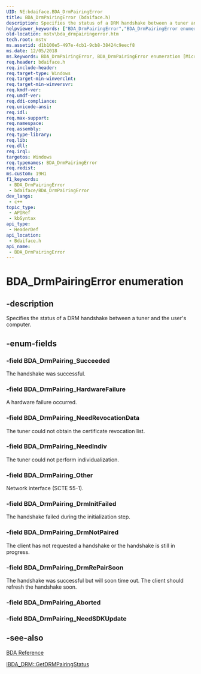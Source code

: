```yaml
---
UID: NE:bdaiface.BDA_DrmPairingError
title: BDA_DrmPairingError (bdaiface.h)
description: Specifies the status of a DRM handshake between a tuner and the user's computer.
helpviewer_keywords: ["BDA_DrmPairingError","BDA_DrmPairingError enumeration [Microsoft TV Technologies]","BDA_DrmPairing_DrmInitFailed","BDA_DrmPairing_DrmNotPaired","BDA_DrmPairing_DrmRePairSoon","BDA_DrmPairing_HardwareFailure","BDA_DrmPairing_NeedIndiv","BDA_DrmPairing_NeedRevocationData","BDA_DrmPairing_Other","BDA_DrmPairing_Succeeded","bdaiface/BDA_DrmPairingError","bdaiface/BDA_DrmPairing_DrmInitFailed","bdaiface/BDA_DrmPairing_DrmNotPaired","bdaiface/BDA_DrmPairing_DrmRePairSoon","bdaiface/BDA_DrmPairing_HardwareFailure","bdaiface/BDA_DrmPairing_NeedIndiv","bdaiface/BDA_DrmPairing_NeedRevocationData","bdaiface/BDA_DrmPairing_Other","bdaiface/BDA_DrmPairing_Succeeded","mstv.bda_drmpairingerror"]
old-location: mstv\bda_drmpairingerror.htm
tech.root: mstv
ms.assetid: d1b100e5-497e-4cb1-9cb8-38424c9eecf8
ms.date: 12/05/2018
ms.keywords: BDA_DrmPairingError, BDA_DrmPairingError enumeration [Microsoft TV Technologies], BDA_DrmPairing_DrmInitFailed, BDA_DrmPairing_DrmNotPaired, BDA_DrmPairing_DrmRePairSoon, BDA_DrmPairing_HardwareFailure, BDA_DrmPairing_NeedIndiv, BDA_DrmPairing_NeedRevocationData, BDA_DrmPairing_Other, BDA_DrmPairing_Succeeded, bdaiface/BDA_DrmPairingError, bdaiface/BDA_DrmPairing_DrmInitFailed, bdaiface/BDA_DrmPairing_DrmNotPaired, bdaiface/BDA_DrmPairing_DrmRePairSoon, bdaiface/BDA_DrmPairing_HardwareFailure, bdaiface/BDA_DrmPairing_NeedIndiv, bdaiface/BDA_DrmPairing_NeedRevocationData, bdaiface/BDA_DrmPairing_Other, bdaiface/BDA_DrmPairing_Succeeded, mstv.bda_drmpairingerror
req.header: bdaiface.h
req.include-header: 
req.target-type: Windows
req.target-min-winverclnt: 
req.target-min-winversvr: 
req.kmdf-ver: 
req.umdf-ver: 
req.ddi-compliance: 
req.unicode-ansi: 
req.idl: 
req.max-support: 
req.namespace: 
req.assembly: 
req.type-library: 
req.lib: 
req.dll: 
req.irql: 
targetos: Windows
req.typenames: BDA_DrmPairingError
req.redist: 
ms.custom: 19H1
f1_keywords:
 - BDA_DrmPairingError
 - bdaiface/BDA_DrmPairingError
dev_langs:
 - c++
topic_type:
 - APIRef
 - kbSyntax
api_type:
 - HeaderDef
api_location:
 - Bdaiface.h
api_name:
 - BDA_DrmPairingError
---
```


# BDA_DrmPairingError enumeration


## -description

Specifies the status of a DRM handshake between a tuner and the user's computer.

## -enum-fields

### -field BDA_DrmPairing_Succeeded

The handshake was successful.

### -field BDA_DrmPairing_HardwareFailure

A hardware failure occurred.

### -field BDA_DrmPairing_NeedRevocationData

The tuner could not obtain the certificate revocation list.

### -field BDA_DrmPairing_NeedIndiv

The tuner could not perform individualization.

### -field BDA_DrmPairing_Other

Network interface (SCTE 55-1).

### -field BDA_DrmPairing_DrmInitFailed

The handshake failed during the initialization step.

### -field BDA_DrmPairing_DrmNotPaired

The client has not requested a handshake or the handshake is still in progress.

### -field BDA_DrmPairing_DrmRePairSoon

The handshake was successful but will soon time out. The client should refresh the handshake soon.

### -field BDA_DrmPairing_Aborted

### -field BDA_DrmPairing_NeedSDKUpdate

## -see-also

<a href="/previous-versions/windows/desktop/mstv/bda-reference">BDA Reference</a>



<a href="/windows/desktop/api/bdaiface/nf-bdaiface-ibda_drm-getdrmpairingstatus">IBDA_DRM::GetDRMPairingStatus</a>